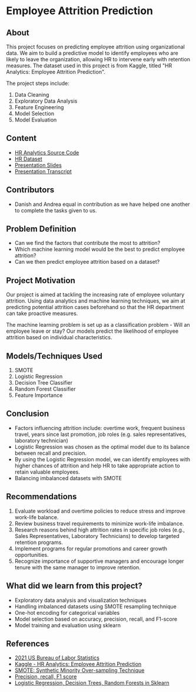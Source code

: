 # Employee Attrition Prediction

## About

This project focuses on predicting employee attrition using organizational data. We aim to build a predictive model to identify employees who are likely to leave the organization, allowing HR to intervene early with retention measures. The dataset used in this project is from Kaggle, titled "HR Analytics: Employee Attrition Prediction".

The project steps include:
1. Data Cleaning
2. Exploratory Data Analysis
3. Feature Engineering
4. Model Selection
5. Model Evaluation

## Content

- [HR Analytics Source Code](https://github.com/eldersquid/SC1015Project-PredictingAttrition/blob/main/hr-analytics.ipynb)
- [HR Dataset](https://github.com/eldersquid/SC1015Project-PredictingAttrition/blob/main/HR-Employee-Attrition.csv)
- [Presentation Slides](https://github.com/eldersquid/SC1015Project-PredictingAttrition/blob/e00e1064126af3ba09747599ee19669b03ee36b9/Misc_Presentation/Predicting%20Attrition%20-%20SC1015.pptx)
- [Presentation Transcript](https://github.com/eldersquid/SC1015Project-PredictingAttrition/blob/e00e1064126af3ba09747599ee19669b03ee36b9/Misc_Presentation/DATA%20SCIENCE%20MINI%20PROJECT%20TRANSCRIPT.pdf)

## Contributors

- Danish and Andrea equal in contribution as we have helped one another to complete the tasks given to us.

## Problem Definition

- Can we find the factors that contribute the most to attrition?
- Which machine learning model would be the best to predict employee attrition?
- Can we then predict employee attrition based on a dataset?

## Project Motivation

Our project is aimed at tackling the increasing rate of employee voluntary attrition. Using data analytics and machine learning techniques, we aim at predicting potential attrition cases beforehand so that the HR department can take proactive measures.

The machine learning problem is set up as a classification problem - Will an employee leave or stay? Our models predict the likelihood of employee attrition based on individual characteristics.

## Models/Techniques Used

1. SMOTE
2. Logistic Regression
3. Decision Tree Classifier
4. Random Forest Classifier
5. Feature Importance

## Conclusion

- Factors influencing attrition include: overtime work, frequent business travel, years since last promotion, job roles (e.g. sales representatives, laboratory technician)
- Logistic Regression was chosen as the optimal model due to its balance between recall and precision.
- By using the Logistic Regression model, we can identify employees with higher chances of attrition and help HR to take appropriate action to retain valuable employees.
- Balancing imbalanced datasets with SMOTE

## Recommendations

1. Evaluate workload and overtime policies to reduce stress and improve work-life balance.
2. Review business travel requirements to minimize work-life imbalance.
3. Research reasons behind high attrition rates in specific job roles (e.g., Sales Representatives, Laboratory Technicians) to develop targeted retention programs.
4. Implement programs for regular promotions and career growth opportunities.
5. Recognize importance of supportive managers and encourage longer tenure with the same manager to improve retention.

## What did we learn from this project?

- Exploratory data analysis and visualization techniques
- Handling imbalanced datasets using SMOTE resampling technique
- One-hot encoding for categorical variables
- Model selection based on accuracy, precision, recall, and F1-score
- Model training and evaluation using sklearn


## References
- [2021 US Bureau of Labor Statistics](https://www.bls.gov/news.release/archives/jolts_03092022.pdf)
- [Kaggle - HR Analytics: Employee Attrition Prediction](https://www.kaggle.com/datasets/rishikeshkonapure/hr-analytics-prediction/data)
- [SMOTE: Synthetic Minority Over-sampling Technique](https://jair.org/index.php/jair/article/view/10302)
- [Precision, recall, F1 score](https://en.wikipedia.org/wiki/Precision_and_recall)
- [Logistic Regression, Decision Trees, Random Forests in Sklearn](https://scikit-learn.org/stable/index.html)
